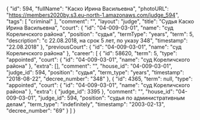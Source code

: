 {
    "id": 594,
    "fullName": "Каско Ирина Васильевна",
    "photoURL": "https://members2020by.s3.eu-north-1.amazonaws.com/judge_594",
    "tags": [
        "criminal"
    ],
    "comment": "",
    "layout": "judge",
    "title": "Судья Каско Ирина Васильевна",
    "court": {
        "id": "04-009-03-01",
        "name": "суд Кореличского района",
        "position": "судья",
        "termType": "years",
        "term": 5,
        "description": "c 22.08.2018, на срок 5 лет, по указу 348",
        "timestamp": "22.08.2018"
    },
    "previousCourt": {
        "id": "04-009-03-01",
        "name": "суд Кореличского района"
    },
    "career": [
        {
            "id": 58620,
            "term": 5,
            "type": "appointed",
            "court": {
                "id": "04-009-03-01",
                "name": "суд Кореличского района"
            },
            "extra": [],
            "comment": "",
            "house_id": "04-009-03-01",
            "judge_id": 594,
            "position": "судья",
            "term_type": "years",
            "timestamp": "2018-08-22",
            "decree_number": "348"
        },
        {
            "id": 4365,
            "term": null,
            "type": "appointed",
            "court": {
                "id": "04-009-03-01",
                "name": "суд Кореличского района"
            },
            "extra": {
                "judge_id": 3395
            },
            "comment": "",
            "house_id": "04-009-03-01",
            "judge_id": 594,
            "position": "судья по административным делам",
            "term_type": "indefinitely",
            "timestamp": "2003-02-13",
            "decree_number": "69"
        }
    ]
}